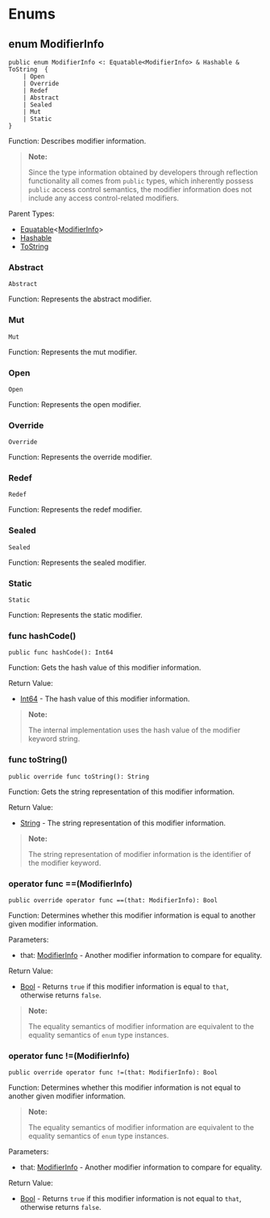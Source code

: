 # Enums

## enum ModifierInfo

```cangjie
public enum ModifierInfo <: Equatable<ModifierInfo> & Hashable & ToString  {
    | Open
    | Override
    | Redef
    | Abstract
    | Sealed
    | Mut
    | Static
}
```

Function: Describes modifier information.

> **Note:**
>
> Since the type information obtained by developers through reflection functionality all comes from `public` types, which inherently possess `public` access control semantics, the modifier information does not include any access control-related modifiers.

Parent Types:

- [Equatable](../../core/core_package_api/core_package_interfaces.md#interface-equatablet)\<[ModifierInfo](#enum-modifierinfo)>
- [Hashable](../../core/core_package_api/core_package_interfaces.md#interface-hashable)
- [ToString](../../core/core_package_api/core_package_interfaces.md#interface-tostring)

### Abstract

```cangjie
Abstract
```

Function: Represents the abstract modifier.

### Mut

```cangjie
Mut
```

Function: Represents the mut modifier.

### Open

```cangjie
Open
```

Function: Represents the open modifier.

### Override

```cangjie
Override
```

Function: Represents the override modifier.

### Redef

```cangjie
Redef
```

Function: Represents the redef modifier.

### Sealed

```cangjie
Sealed
```

Function: Represents the sealed modifier.

### Static

```cangjie
Static
```

Function: Represents the static modifier.

### func hashCode()

```cangjie
public func hashCode(): Int64
```

Function: Gets the hash value of this modifier information.

Return Value:

- [Int64](../../core/core_package_api/core_package_intrinsics.md#int64) - The hash value of this modifier information.

> **Note:**
>
> The internal implementation uses the hash value of the modifier keyword string.

### func toString()

```cangjie
public override func toString(): String
```

Function: Gets the string representation of this modifier information.

Return Value:

- [String](../../core/core_package_api/core_package_structs.md#struct-string) - The string representation of this modifier information.

> **Note:**
>
> The string representation of modifier information is the identifier of the modifier keyword.

### operator func ==(ModifierInfo)

```cangjie
public override operator func ==(that: ModifierInfo): Bool
```

Function: Determines whether this modifier information is equal to another given modifier information.

Parameters:

- that: [ModifierInfo](reflect_package_enums.md#enum-modifierinfo) - Another modifier information to compare for equality.

Return Value:

- [Bool](../../core/core_package_api/core_package_intrinsics.md#bool) - Returns `true` if this modifier information is equal to `that`, otherwise returns `false`.

> **Note:**
>
> The equality semantics of modifier information are equivalent to the equality semantics of `enum` type instances.

### operator func !=(ModifierInfo)

```cangjie
public override operator func !=(that: ModifierInfo): Bool
```

Function: Determines whether this modifier information is not equal to another given modifier information.

> **Note:**
>
> The equality semantics of modifier information are equivalent to the equality semantics of `enum` type instances.

Parameters:

- that: [ModifierInfo](reflect_package_enums.md#enum-modifierinfo) - Another modifier information to compare for equality.

Return Value:

- [Bool](../../core/core_package_api/core_package_intrinsics.md#bool) - Returns `true` if this modifier information is not equal to `that`, otherwise returns `false`.